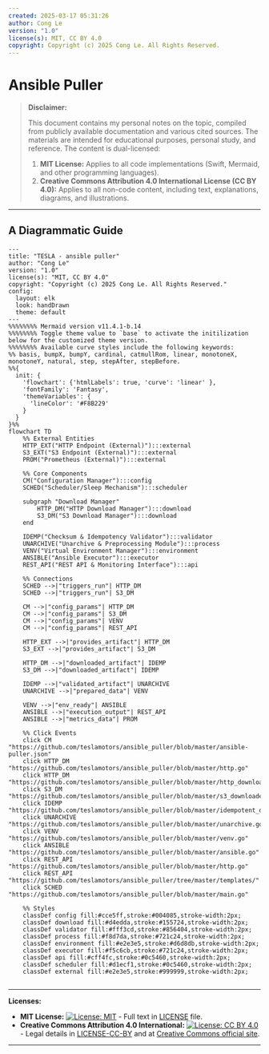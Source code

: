 ```yaml
---
created: 2025-03-17 05:31:26
author: Cong Le
version: "1.0"
license(s): MIT, CC BY 4.0
copyright: Copyright (c) 2025 Cong Le. All Rights Reserved.
---
```




# Ansible Puller
> **Disclaimer:**
>
> This document contains my personal notes on the topic,
> compiled from publicly available documentation and various cited sources.
> The materials are intended for educational purposes, personal study, and reference.
> The content is dual-licensed:
> 1. **MIT License:** Applies to all code implementations (Swift, Mermaid, and other programming languages).
> 2. **Creative Commons Attribution 4.0 International License (CC BY 4.0):** Applies to all non-code content, including text, explanations, diagrams, and illustrations.
---


## A Diagrammatic Guide 



```mermaid
---
title: "TESLA - ansible puller"
author: "Cong Le"
version: "1.0"
license(s): "MIT, CC BY 4.0"
copyright: "Copyright (c) 2025 Cong Le. All Rights Reserved."
config:
  layout: elk
  look: handDrawn
  theme: default
---
%%%%%%%% Mermaid version v11.4.1-b.14
%%%%%%%% Toggle theme value to `base` to activate the initilization below for the customized theme version.
%%%%%%%% Available curve styles include the following keywords:
%% basis, bumpX, bumpY, cardinal, catmullRom, linear, monotoneX, monotoneY, natural, step, stepAfter, stepBefore.
%%{
  init: {
    'flowchart': {'htmlLabels': true, 'curve': 'linear' },
    'fontFamily': 'Fantasy',
    'themeVariables': {
      'lineColor': '#F8B229'
    }
  }
}%%
flowchart TD
    %% External Entities
    HTTP_EXT("HTTP Endpoint (External)"):::external
    S3_EXT("S3 Endpoint (External)"):::external
    PROM("Prometheus (External)"):::external

    %% Core Components
    CM("Configuration Manager"):::config
    SCHED("Scheduler/Sleep Mechanism"):::scheduler

    subgraph "Download Manager"
        HTTP_DM("HTTP Download Manager"):::download
        S3_DM("S3 Download Manager"):::download
    end

    IDEMP("Checksum & Idempotency Validator"):::validator
    UNARCHIVE("Unarchive & Preprocessing Module"):::process
    VENV("Virtual Environment Manager"):::environment
    ANSIBLE("Ansible Executor"):::executor
    REST_API("REST API & Monitoring Interface"):::api

    %% Connections
    SCHED -->|"triggers_run"| HTTP_DM
    SCHED -->|"triggers_run"| S3_DM

    CM -->|"config_params"| HTTP_DM
    CM -->|"config_params"| S3_DM
    CM -->|"config_params"| VENV
    CM -->|"config_params"| REST_API

    HTTP_EXT -->|"provides_artifact"| HTTP_DM
    S3_EXT -->|"provides_artifact"| S3_DM

    HTTP_DM -->|"downloaded_artifact"| IDEMP
    S3_DM -->|"downloaded_artifact"| IDEMP

    IDEMP -->|"validated_artifact"| UNARCHIVE
    UNARCHIVE -->|"prepared_data"| VENV

    VENV -->|"env_ready"| ANSIBLE
    ANSIBLE -->|"execution_output"| REST_API
    ANSIBLE -->|"metrics_data"| PROM

    %% Click Events
    click CM "https://github.com/teslamotors/ansible_puller/blob/master/ansible-puller.json"
    click HTTP_DM "https://github.com/teslamotors/ansible_puller/blob/master/http.go"
    click HTTP_DM "https://github.com/teslamotors/ansible_puller/blob/master/http_downloader.go"
    click S3_DM "https://github.com/teslamotors/ansible_puller/blob/master/s3_downloader.go"
    click IDEMP "https://github.com/teslamotors/ansible_puller/blob/master/idempotent_download.go"
    click UNARCHIVE "https://github.com/teslamotors/ansible_puller/blob/master/unarchive.go"
    click VENV "https://github.com/teslamotors/ansible_puller/blob/master/venv.go"
    click ANSIBLE "https://github.com/teslamotors/ansible_puller/blob/master/ansible.go"
    click REST_API "https://github.com/teslamotors/ansible_puller/blob/master/http.go"
    click REST_API "https://github.com/teslamotors/ansible_puller/tree/master/templates/"
    click SCHED "https://github.com/teslamotors/ansible_puller/blob/master/main.go"

    %% Styles
    classDef config fill:#cce5ff,stroke:#004085,stroke-width:2px;
    classDef download fill:#d4edda,stroke:#155724,stroke-width:2px;
    classDef validator fill:#fff3cd,stroke:#856404,stroke-width:2px;
    classDef process fill:#f8d7da,stroke:#721c24,stroke-width:2px;
    classDef environment fill:#e2e3e5,stroke:#d6d8db,stroke-width:2px;
    classDef executor fill:#f5c6cb,stroke:#721c24,stroke-width:2px;
    classDef api fill:#cff4fc,stroke:#0c5460,stroke-width:2px;
    classDef scheduler fill:#d1ecf1,stroke:#0c5460,stroke-width:2px;
    classDef external fill:#e2e3e5,stroke:#999999,stroke-width:2px;
    
```




---
**Licenses:**

- **MIT License:**  [![License: MIT](https://img.shields.io/badge/License-MIT-yellow.svg)](LICENSE) - Full text in [LICENSE](LICENSE) file.
- **Creative Commons Attribution 4.0 International:** [![License: CC BY 4.0](https://licensebuttons.net/l/by/4.0/88x31.png)](LICENSE-CC-BY) - Legal details in [LICENSE-CC-BY](LICENSE-CC-BY) and at [Creative Commons official site](http://creativecommons.org/licenses/by/4.0/).

---